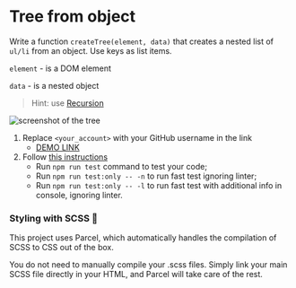 # Tree from object
Write a function `createTree(element, data)` that creates a nested list of `ul/li` from an object.
Use keys as list items.

`element` - is a DOM element

`data` - is a nested object

> Hint: use [Recursion](https://javascript.info/recursion)

![screenshot of the tree](example/object-tree.png)

1. Replace `<your_account>` with your GitHub username in the link
    - [DEMO LINK](https://Mishadoloh.github.io/js_tree-from-object-DOM/)
2. Follow [this instructions](https://github.com/mate-academy/js_task-DOM-guideline)
    - Run `npm run test` command to test your code;
    - Run `npm run test:only -- -n` to run fast test ignoring linter;
    - Run `npm run test:only -- -l` to run fast test with additional info in console, ignoring linter.

### Styling with SCSS 🎨
This project uses Parcel, which automatically handles the compilation of SCSS to CSS out of the box.

You do not need to manually compile your .scss files. Simply link your main SCSS file directly in your HTML, and Parcel will take care of the rest.
